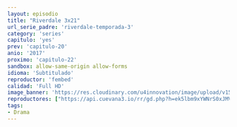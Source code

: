 ```yaml
---
layout: episodio
title: "Riverdale 3x21"
url_serie_padre: 'riverdale-temporada-3'
category: 'series'
capitulo: 'yes'
prev: 'capitulo-20'
anio: '2017'
proximo: 'capitulo-22'
sandbox: allow-same-origin allow-forms
idioma: 'Subtitulado'
reproductor: 'fembed'
calidad: 'Full HD'
image_banner: 'https://res.cloudinary.com/u4innovation/image/upload/v1565152608/maxresdefault-min_vy9nnj.jpg'
reproductores: ["https://api.cuevana3.io/rr/gd.php?h=ek5lbm9xYWNrS0xJMVp5b21KREk0dFBLbjVkaHhkRGdrOG1jbnBpUnhhS1ZtWmRpZk12WnFjT25lb1pzbDhqbXVzcW9pNmVicU5TK3FIK1JhN0dqcHRDU3FadVkyUT09"]
tags:
- Drama
---
```











